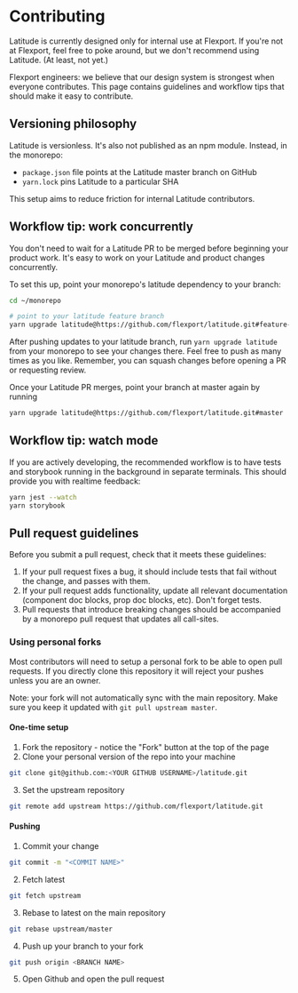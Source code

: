 Contributing
============

Latitude is currently designed only for internal use at Flexport. If you're not
at Flexport, feel free to poke around, but we don't recommend using Latitude.
(At least, not yet.)

Flexport engineers: we believe that our design system is strongest when everyone
contributes. This page contains guidelines and workflow tips that should make
it easy to contribute.

## Versioning philosophy
Latitude is versionless. It's also not published as an npm module. Instead,
in the monorepo:

* `package.json` file points at the Latitude master branch on GitHub
* `yarn.lock` pins Latitude to a particular SHA

This setup aims to reduce friction for internal Latitude contributors.

## Workflow tip: work concurrently

You don't need to wait for a Latitude PR to be merged before beginning your
product work. It's easy to work on your Latitude and product changes
concurrently.

To set this up, point your monorepo's latitude dependency to your branch:

```bash
cd ~/monorepo

# point to your latitude feature branch
yarn upgrade latitude@https://github.com/flexport/latitude.git#feature-branch-name
```

After pushing updates to your latitude branch, run `yarn upgrade latitude` from
your monorepo to see your changes there. Feel free to push as many times as you
like. Remember, you can squash changes before opening a PR or requesting review.

Once your Latitude PR merges, point your branch at master again by running

```bash
yarn upgrade latitude@https://github.com/flexport/latitude.git#master
```


## Workflow tip: watch mode

If you are actively developing, the recommended workflow is to have tests and
storybook running in the background in separate terminals. This should provide
you with realtime feedback:

```bash
yarn jest --watch
yarn storybook
```


## Pull request guidelines

Before you submit a pull request, check that it meets these guidelines:

1. If your pull request fixes a bug, it should include tests that fail without
   the change, and passes with them.
2. If your pull request adds functionality, update all relevant documentation
   (component doc blocks, prop doc blocks, etc). Don't forget tests.
3. Pull requests that introduce breaking changes should be accompanied by a
   monorepo pull request that updates all call-sites.


### Using personal forks

Most contributors will need to setup a personal fork to be able to open pull requests. If you directly clone this repository it will reject your pushes unless you are an owner.

Note: your fork will not automatically sync with the main repository. Make sure you keep it updated with `git pull upstream master`.

#### One-time setup

1. Fork the repository - notice the "Fork" button at the top of the page
2. Clone your personal version of the repo into your machine
```bash
git clone git@github.com:<YOUR GITHUB USERNAME>/latitude.git
```
3. Set the upstream repository
```bash
git remote add upstream https://github.com/flexport/latitude.git
```

#### Pushing

1. Commit your change
```bash
git commit -m "<COMMIT NAME>"
```
2. Fetch latest
```bash
git fetch upstream
```
3. Rebase to latest on the main repository
```bash
git rebase upstream/master
```
4. Push up your branch to your fork
```bash
git push origin <BRANCH NAME>
```
5. Open Github and open the pull request
